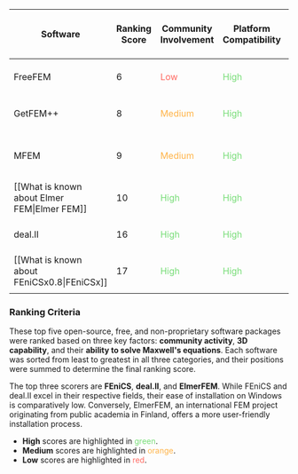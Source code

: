 
| Software                                     | Ranking Score | Community Involvement                     | Platform Compatibility                  | Mesh & Model Handling                     | 3D Capability                             | Update Frequency                          | Ease of Installation on Windows           | Maxwell's Equations Capabilities                                   | Language/GUI             |
| -------------------------------------------- | ------------- | ----------------------------------------- | --------------------------------------- | ----------------------------------------- | ----------------------------------------- | ----------------------------------------- | ----------------------------------------- | ------------------------------------------------------------------ | ------------------------ |
| FreeFEM                                      | 6             | <span style="color:#ff6961">Low</span>    | <span style="color:#77dd77">High</span> | <span style="color:#ffb347">Medium</span> | <span style="color:#ff6961">Low</span>    | <span style="color:#ffb347">Medium</span> | <span style="color:#ffb347">Medium</span> | <span style="color:#ff6961">Basic, limited examples</span>         | Custom Language + GUI    |
| GetFEM++                                     | 8             | <span style="color:#ffb347">Medium</span> | <span style="color:#77dd77">High</span> | <span style="color:#ffb347">Medium</span> | <span style="color:#ffb347">Medium</span> | <span style="color:#ffb347">Medium</span> | <span style="color:#ffb347">Medium</span> | <span style="color:#77dd77">Good, with specific modules</span>     | C++ or Python            |
| MFEM                                         | 9             | <span style="color:#ffb347">Medium</span> | <span style="color:#77dd77">High</span> | <span style="color:#77dd77">High</span>   | <span style="color:#ffb347">Medium</span> | <span style="color:#ffb347">Medium</span> | <span style="color:#ffb347">Medium</span> | <span style="color:#ffb347">Moderate, with specific solvers</span> | C++ or Fortran or Python |
| [[What is known about Elmer FEM\|Elmer FEM]] | 10            | <span style="color:#77dd77">High</span>   | <span style="color:#77dd77">High</span> | <span style="color:#ffb347">Medium</span> | <span style="color:#ffb347">Medium</span> | <span style="color:#77dd77">High</span>   | <span style="color:#ffb347">Medium</span> | <span style="color:#77dd77">Good, commonly used</span>             | Custom Language + GUI    |
| deal.II                                      | 16            | <span style="color:#77dd77">High</span>   | <span style="color:#77dd77">High</span> | <span style="color:#77dd77">High</span>   | <span style="color:#77dd77">High</span>   | <span style="color:#77dd77">High</span>   | <span style="color:#ff6961">Low</span>    | <span style="color:#77dd77">Advanced, specialized use</span>       | C++                      |
| [[What is known about FEniCSx0.8\|FEniCSx]]  | 17            | <span style="color:#77dd77">High</span>   | <span style="color:#77dd77">High</span> | <span style="color:#77dd77">High</span>   | <span style="color:#77dd77">High</span>   | <span style="color:#77dd77">High</span>   | <span style="color:#ff6961">Low</span>    | <span style="color:#77dd77">Advanced, specialized use</span>       | Python or C++            |
|                                              |               |                                           |                                         |                                           |                                           |                                           |                                           |                                                                    |                          |


### Ranking Criteria

These top five open-source, free, and non-proprietary software packages were ranked based on three key factors: **community activity**, **3D capability**, and their **ability to solve Maxwell's equations**. Each software was sorted from least to greatest in all three categories, and their positions were summed to determine the final ranking score.

The top three scorers are **FEniCS**, **deal.II**, and **ElmerFEM**. While FEniCS and deal.II excel in their respective fields, their ease of installation on Windows is comparatively low. Conversely, ElmerFEM, an international FEM project originating from public academia in Finland, offers a more user-friendly installation process.

- **High** scores are highlighted in <span style="color:#77dd77">green</span>.
- **Medium** scores are highlighted in <span style="color:#ffb347">orange</span>.
- **Low** scores are highlighted in <span style="color:#ff6961">red</span>.
